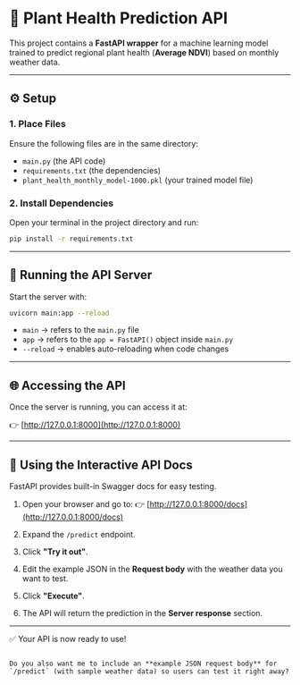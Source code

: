 # 🌱 Plant Health Prediction API

This project contains a **FastAPI wrapper** for a machine learning model trained to predict regional plant health (**Average NDVI**) based on monthly weather data.

---

## ⚙️ Setup

### 1. Place Files
Ensure the following files are in the same directory:
- `main.py` (the API code)
- `requirements.txt` (the dependencies)
- `plant_health_monthly_model-1000.pkl` (your trained model file)

### 2. Install Dependencies
Open your terminal in the project directory and run:

```bash
pip install -r requirements.txt
````

---

## 🚀 Running the API Server

Start the server with:

```bash
uvicorn main:app --reload
```

* `main` → refers to the `main.py` file
* `app` → refers to the `app = FastAPI()` object inside `main.py`
* `--reload` → enables auto-reloading when code changes

---

## 🌐 Accessing the API

Once the server is running, you can access it at:

👉 [http://127.0.0.1:8000](http://127.0.0.1:8000)

---

## 📘 Using the Interactive API Docs

FastAPI provides built-in Swagger docs for easy testing.

1. Open your browser and go to:
   👉 [http://127.0.0.1:8000/docs](http://127.0.0.1:8000/docs)

2. Expand the `/predict` endpoint.

3. Click **"Try it out"**.

4. Edit the example JSON in the **Request body** with the weather data you want to test.

5. Click **"Execute"**.

6. The API will return the prediction in the **Server response** section.

---

✅ Your API is now ready to use!

```

Do you also want me to include an **example JSON request body** for `/predict` (with sample weather data) so users can test it right away?
```

